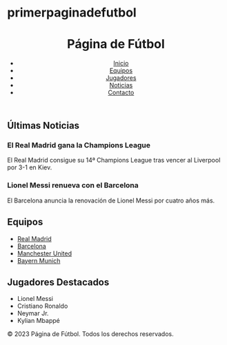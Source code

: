 # primerpaginadefutbol
<!DOCTYPE html>
<html lang="es">
<head>
<link rel="stylesheet" href="estilos.css">

  <meta charset="UTF-8">
  <meta name="viewport" content="width=device-width, initial-scale=1.0">
  <title>Página de Fútbol</title>
  <link rel="stylesheet" href="estilos.css">
</head>
<body>
  <header>
    <h1>Página de Fútbol</h1>
    <nav>
      <ul>
        <li><a href="#">Inicio</a></li>
        <li><a href="#">Equipos</a></li>
        <li><a href="#">Jugadores</a></li>
        <li><a href="#">Noticias</a></li>
        <li><a href="#">Contacto</a></li>
      </ul>
    </nav>
  </header>
  <main>
    <section>
      <h2>Últimas Noticias</h2>
      <article>
        <h3>El Real Madrid gana la Champions League</h3>
        <p>El Real Madrid consigue su 14ª Champions League tras vencer al Liverpool por 3-1 en Kiev.</p>
      </article>
      <article>
        <h3>Lionel Messi renueva con el Barcelona</h3>
        <p>El Barcelona anuncia la renovación de Lionel Messi por cuatro años más.</p>
      </article>
    </section>
    <section>
      <h2>Equipos</h2>
      <ul>
        <li><a href="#">Real Madrid</a></li>
        <li><a href="#">Barcelona</a></li>
        <li><a href="#">Manchester United</a></li>
        <li><a href="#">Bayern Munich</a></li>
      </ul>
    </section>
    <section>
      <h2>Jugadores Destacados</h2>
      <ul>
        <li>Lionel Messi</li>
        <li>Cristiano Ronaldo</li>
        <li>Neymar Jr.</li>
        <li>Kylian Mbappé</li>
      </ul>
    </section>
  </main>
  <footer>
    <p>© 2023 Página de Fútbol. Todos los derechos reservados.</p>
  </footer>
</body>
</html>
